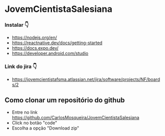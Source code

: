 # JovemCientistaSalesiana

 
### Instalar 👇
 - https://nodejs.org/en/
 - https://reactnative.dev/docs/getting-started
 - https://docs.expo.dev/
 - https://developer.android.com/studio

### Link do jira 👇
- https://jovemcientistafsma.atlassian.net/jira/software/projects/NF/boards/2


## Como clonar um repositório do github

 - Entre no link https://github.com/CarlosMosqueira/JovemCientistaSalesiana
 - Click no botão "code"
 - Escolha a opção "Download zip"
